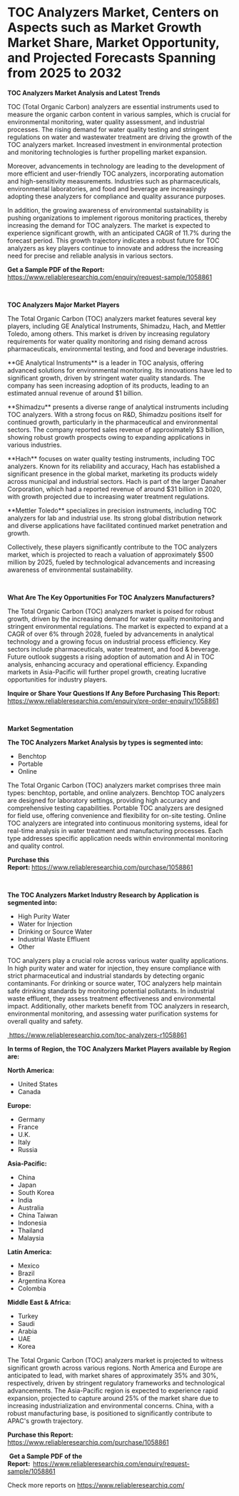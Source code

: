 <p><h1>TOC Analyzers Market, Centers on Aspects such as Market Growth Market Share, Market Opportunity, and Projected Forecasts Spanning from 2025 to 2032</h1></p><p><strong>TOC Analyzers Market Analysis and Latest Trends</strong></p>
<p><p>TOC (Total Organic Carbon) analyzers are essential instruments used to measure the organic carbon content in various samples, which is crucial for environmental monitoring, water quality assessment, and industrial processes. The rising demand for water quality testing and stringent regulations on water and wastewater treatment are driving the growth of the TOC analyzers market. Increased investment in environmental protection and monitoring technologies is further propelling market expansion.</p><p>Moreover, advancements in technology are leading to the development of more efficient and user-friendly TOC analyzers, incorporating automation and high-sensitivity measurements. Industries such as pharmaceuticals, environmental laboratories, and food and beverage are increasingly adopting these analyzers for compliance and quality assurance purposes.</p><p>In addition, the growing awareness of environmental sustainability is pushing organizations to implement rigorous monitoring practices, thereby increasing the demand for TOC analyzers. The market is expected to experience significant growth, with an anticipated CAGR of 11.7% during the forecast period. This growth trajectory indicates a robust future for TOC analyzers as key players continue to innovate and address the increasing need for precise and reliable analysis in various sectors.</p></p>
<p><strong>Get a Sample PDF of the Report:&nbsp;</strong> <a href="https://www.reliableresearchiq.com/enquiry/request-sample/1058861?utm_campaign=3123&utm_medium=2&utm_source=Github&utm_content=ia&utm_term=11042025&utm_id=toc-analyzers">https://www.reliableresearchiq.com/enquiry/request-sample/1058861</a></p>
<p>&nbsp;</p>
<p><strong>TOC Analyzers Major Market Players</strong></p>
<p><p>The Total Organic Carbon (TOC) analyzers market features several key players, including GE Analytical Instruments, Shimadzu, Hach, and Mettler Toledo, among others. This market is driven by increasing regulatory requirements for water quality monitoring and rising demand across pharmaceuticals, environmental testing, and food and beverage industries.</p><p>**GE Analytical Instruments** is a leader in TOC analysis, offering advanced solutions for environmental monitoring. Its innovations have led to significant growth, driven by stringent water quality standards. The company has seen increasing adoption of its products, leading to an estimated annual revenue of around $1 billion.</p><p>**Shimadzu** presents a diverse range of analytical instruments including TOC analyzers. With a strong focus on R&D, Shimadzu positions itself for continued growth, particularly in the pharmaceutical and environmental sectors. The company reported sales revenue of approximately $3 billion, showing robust growth prospects owing to expanding applications in various industries.</p><p>**Hach** focuses on water quality testing instruments, including TOC analyzers. Known for its reliability and accuracy, Hach has established a significant presence in the global market, marketing its products widely across municipal and industrial sectors. Hach is part of the larger Danaher Corporation, which had a reported revenue of around $31 billion in 2020, with growth projected due to increasing water treatment regulations.</p><p>**Mettler Toledo** specializes in precision instruments, including TOC analyzers for lab and industrial use. Its strong global distribution network and diverse applications have facilitated continued market penetration and growth.</p><p>Collectively, these players significantly contribute to the TOC analyzers market, which is projected to reach a valuation of approximately $500 million by 2025, fueled by technological advancements and increasing awareness of environmental sustainability.</p></p>
<p>&nbsp;</p>
<p><strong>What Are The Key Opportunities For TOC Analyzers Manufacturers?</strong></p>
<p><p>The Total Organic Carbon (TOC) analyzers market is poised for robust growth, driven by the increasing demand for water quality monitoring and stringent environmental regulations. The market is expected to expand at a CAGR of over 6% through 2028, fueled by advancements in analytical technology and a growing focus on industrial process efficiency. Key sectors include pharmaceuticals, water treatment, and food & beverage. Future outlook suggests a rising adoption of automation and AI in TOC analysis, enhancing accuracy and operational efficiency. Expanding markets in Asia-Pacific will further propel growth, creating lucrative opportunities for industry players.</p></p>
<p><strong>Inquire or Share Your Questions If Any Before Purchasing This Report:</strong> <a href="https://www.reliableresearchiq.com/enquiry/pre-order-enquiry/1058861?utm_campaign=3123&utm_medium=2&utm_source=Github&utm_content=ia&utm_term=11042025&utm_id=toc-analyzers">https://www.reliableresearchiq.com/enquiry/pre-order-enquiry/1058861</a></p>
<p>&nbsp;</p>
<p><strong>Market Segmentation</strong></p>
<p><strong>The TOC Analyzers Market Analysis by types is segmented into:</strong></p>
<p><ul><li>Benchtop</li><li>Portable</li><li>Online</li></ul></p>
<p><p>The Total Organic Carbon (TOC) analyzers market comprises three main types: benchtop, portable, and online analyzers. Benchtop TOC analyzers are designed for laboratory settings, providing high accuracy and comprehensive testing capabilities. Portable TOC analyzers are designed for field use, offering convenience and flexibility for on-site testing. Online TOC analyzers are integrated into continuous monitoring systems, ideal for real-time analysis in water treatment and manufacturing processes. Each type addresses specific application needs within environmental monitoring and quality control.</p></p>
<p><strong>Purchase this Report:&nbsp;</strong><a href="https://www.reliableresearchiq.com/purchase/1058861?utm_campaign=3123&utm_medium=2&utm_source=Github&utm_content=ia&utm_term=11042025&utm_id=toc-analyzers">https://www.reliableresearchiq.com/purchase/1058861</a></p>
<p>&nbsp;</p>
<p><strong>The TOC Analyzers Market Industry Research by Application is segmented into:</strong></p>
<p><ul><li>High Purity Water</li><li>Water for Injection</li><li>Drinking or Source Water</li><li>Industrial Waste Effluent</li><li>Other</li></ul></p>
<p><p>TOC analyzers play a crucial role across various water quality applications. In high purity water and water for injection, they ensure compliance with strict pharmaceutical and industrial standards by detecting organic contaminants. For drinking or source water, TOC analyzers help maintain safe drinking standards by monitoring potential pollutants. In industrial waste effluent, they assess treatment effectiveness and environmental impact. Additionally, other markets benefit from TOC analyzers in research, environmental monitoring, and assessing water purification systems for overall quality and safety.</p></p>
<p><a href="https://www.reliableresearchiq.com/toc-analyzers-r1058861?utm_campaign=3123&utm_medium=2&utm_source=Github&utm_content=ia&utm_term=11042025&utm_id=toc-analyzers">&nbsp;https://www.reliableresearchiq.com/toc-analyzers-r1058861</a></p>
<p><strong>In terms of Region, the TOC Analyzers Market Players available by Region are:</strong></p>
<p>
    <p> <strong> North America: </strong>
        <ul>
            <li>United States</li>
            <li>Canada</li>
        </ul>
        </p> 
    <p> <strong> Europe: </strong>
        <ul>
            <li>Germany</li>
            <li>France</li>
            <li>U.K.</li>
            <li>Italy</li>
            <li>Russia</li>
        </ul>
        </p> 
    <p> <strong> Asia-Pacific: </strong>
        <ul>
            <li>China</li>
            <li>Japan</li>
            <li>South Korea</li>
            <li>India</li>
            <li>Australia</li>
            <li>China Taiwan</li>
            <li>Indonesia</li>
            <li>Thailand</li>
            <li>Malaysia</li>
        </ul>
        </p> 
    <p> <strong> Latin America: </strong>
        <ul>
            <li>Mexico</li>
            <li>Brazil</li>
            <li>Argentina Korea</li>
            <li>Colombia</li>
        </ul>
        </p> 
    <p> <strong> Middle East & Africa: </strong>
        <ul>
            <li>Turkey</li>
            <li>Saudi</li>
            <li>Arabia</li>
            <li>UAE</li>
            <li>Korea</li>
        </ul>
    </p>
    </p>
<p><p>The Total Organic Carbon (TOC) analyzers market is projected to witness significant growth across various regions. North America and Europe are anticipated to lead, with market shares of approximately 35% and 30%, respectively, driven by stringent regulatory frameworks and technological advancements. The Asia-Pacific region is expected to experience rapid expansion, projected to capture around 25% of the market share due to increasing industrialization and environmental concerns. China, with a robust manufacturing base, is positioned to significantly contribute to APAC's growth trajectory.</p></p>
<p><strong>Purchase this Report: </strong><a href="https://www.reliableresearchiq.com/purchase/1058861?utm_campaign=3123&utm_medium=2&utm_source=Github&utm_content=ia&utm_term=11042025&utm_id=toc-analyzers">https://www.reliableresearchiq.com/purchase/1058861</a></p>
<p>&nbsp;<strong>Get a Sample PDF of the Report:&nbsp;&nbsp;</strong><a href="https://www.reliableresearchiq.com/enquiry/request-sample/1058861?utm_campaign=3123&utm_medium=2&utm_source=Github&utm_content=ia&utm_term=11042025&utm_id=toc-analyzers">https://www.reliableresearchiq.com/enquiry/request-sample/1058861</a></p>
<p><strong></strong></p>
<p>Check more reports on <a href="https://www.reliableresearchiq.com/?utm_campaign=3123&utm_medium=2&utm_source=Github&utm_content=ia&utm_term=11042025&utm_id=toc-analyzers">https://www.reliableresearchiq.com/</a></p>